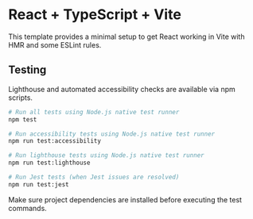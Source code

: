 # React + TypeScript + Vite

This template provides a minimal setup to get React working in Vite with HMR and some ESLint rules.

## Testing

Lighthouse and automated accessibility checks are available via npm scripts.

```bash
# Run all tests using Node.js native test runner
npm test

# Run accessibility tests using Node.js native test runner
npm run test:accessibility

# Run lighthouse tests using Node.js native test runner
npm run test:lighthouse

# Run Jest tests (when Jest issues are resolved)
npm run test:jest
```

Make sure project dependencies are installed before executing the test commands.
